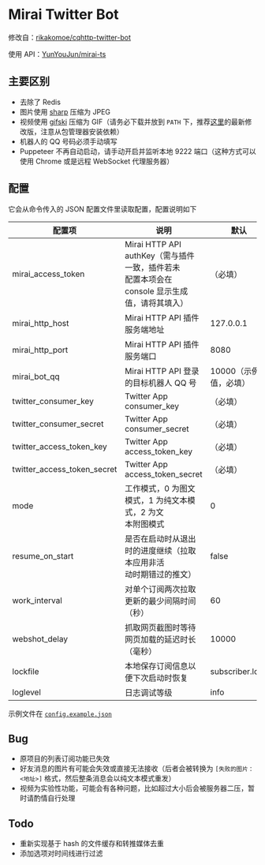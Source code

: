 # Mirai Twitter Bot

修改自：[rikakomoe/cqhttp-twitter-bot](https://github.com/rikakomoe/cqhttp-twitter-bot)

使用 API：[YunYouJun/mirai-ts](https://github.com/YunYouJun/mirai-ts)

## 主要区别

- 去除了 Redis
- 图片使用 [sharp](https://github.com/lovell/sharp) 压缩为 JPEG
- 视频使用 [gifski](https://github.com/ImageOptim/gifski) 压缩为 GIF（请务必下载并放到 `PATH` 下，推荐[这里](https://github.com/CL-Jeremy/gifski/releases/tag/1.0.1-unofficial)的最新修改版，注意从包管理器安装依赖）
- 机器人的 QQ 号码必须手动填写
- Puppeteer 不再自动启动，请手动开启并监听本地 9222 端口（这种方式可以使用 Chrome 或是远程 WebSocket 代理服务器）

## 配置

它会从命令传入的 JSON 配置文件里读取配置，配置说明如下

| 配置项 | 说明 | 默认 |
| --- | --- | --- |
| mirai_access_token | Mirai HTTP API authKey（需与插件一致，插件若未<br />配置本项会在 console 显示生成值，请将其填入） | （必填） |
| mirai_http_host | Mirai HTTP API 插件服务端地址 | 127.0.0.1 |
| mirai_http_port | Mirai HTTP API 插件服务端口 | 8080 |
| mirai_bot_qq | Mirai HTTP API 登录的目标机器人 QQ 号 | 10000（示例值，必填） |
| twitter_consumer_key | Twitter App consumer_key | （必填） |
| twitter_consumer_secret |  Twitter App consumer_secret | （必填） |
| twitter_access_token_key | Twitter App access_token_key | （必填） |
| twitter_access_token_secret | Twitter App access_token_secret | （必填） |
| mode | 工作模式，0 为图文模式，1 为纯文本模式，2 为文<br />本附图模式 | 0 |
| resume_on_start | 是否在启动时从退出时的进度继续（拉取本应用非活<br />动时期错过的推文） | false |
| work_interval | 对单个订阅两次拉取更新的最少间隔时间（秒） | 60 |
| webshot_delay | 抓取网页截图时等待网页加载的延迟时长（毫秒） | 10000 |
| lockfile | 本地保存订阅信息以便下次启动时恢复 | subscriber.lock |
| loglevel | 日志调试等级 | info |

示例文件在 [`config.example.json`](./config.example.json)

## Bug

- 原项目的列表订阅功能已失效
- 好友消息的图片有可能会失效或直接无法接收（后者会被转换为 `[失败的图片：<地址>]` 格式，然后整条消息会以纯文本模式重发）
- 视频为实验性功能，可能会有各种问题，比如超过大小后会被服务器二压，暂时请酌情自行处理

## Todo

- 重新实现基于 hash 的文件缓存和转推媒体去重
- 添加选项对时间线进行过滤
